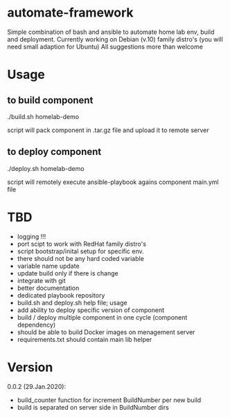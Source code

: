 # automate-framework
Simple combination of bash and ansible to automate home lab env, build and deployment.
Currently working on Debian (v.10) family distro's (you will need small adaption for Ubuntu)
All suggestions more than welcome

# Usage

## to build component
./build.sh homelab-demo

script will pack component in .tar.gz file and upload it to remote server

## to deploy component
./deploy.sh homelab-demo

script will remotely execute ansible-playbook agains component main.yml file 

# TBD
- logging !!!
- port scipt to work with RedHat family distro's 
- script bootstrap/inital setup for specific env.
- there should not be any hard coded variable 
- variable name update
- update build only if there is change
- integrate with git
- better documentation
- dedicated playbook repository
- build.sh and deploy.sh help file; usage 
- add ability to deploy specific version of component
- build / deploy multiple component in one cycle (component dependency)
- should be able to build Docker images on menagement server
- requirements.txt should contain main lib helper


# Version
0.0.2 (29.Jan.2020):
  - build_counter function for increment BuildNumber per new build
  - build is separated on server side in BuildNumber dirs